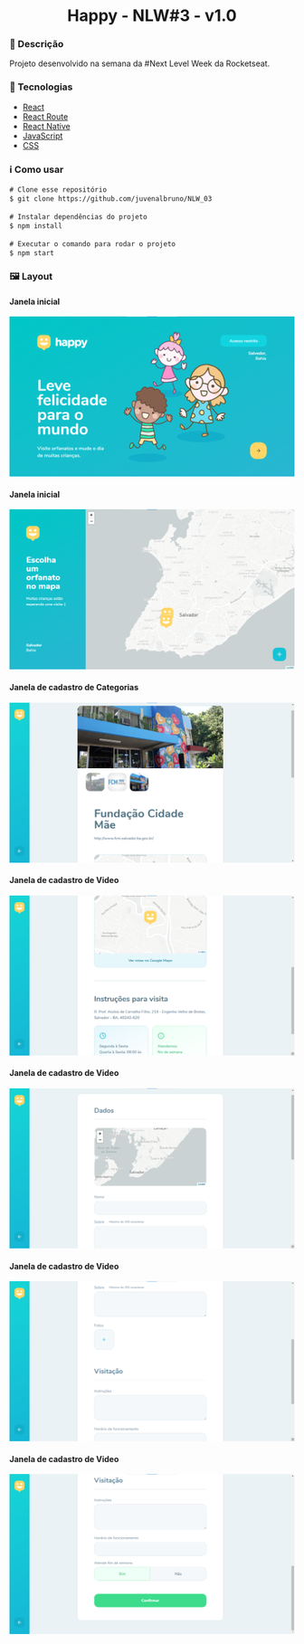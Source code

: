 <h1 align='center'>Happy - NLW#3 - v1.0</h1>

<h3>🔖 Descrição</h3>
<p>Projeto desenvolvido na semana da #Next Level Week da Rocketseat.</p>

<h3>🚀 Tecnologias</h3>
<ul>
    <li><a href="https://reactjs.org/" target="_blank">React</a></li>
    <li><a href="https://reactrouter.com/" target="_blank">React Route</a></li>
    <li><a href="" target="_blank">React Native</a></li>
    <li><a href="" target="_blank">JavaScript</a></li>
    <li><a href="" target="_blank">CSS</a></li>
</ul>

<h3>ℹ️ Como usar</h3>

    # Clone esse repositório
    $ git clone https://github.com/juvenalbruno/NLW_03
    
    # Instalar dependências do projeto
    $ npm install
    
    # Executar o comando para rodar o projeto
    $ npm start

<h3>🖼 Layout</h3>
<h4>Janela inicial</h4>
<img src="./Happy/happy01.png">
<br/>
<h4>Janela inicial</h4>
<img src="./Happy/happy02.png">
<br/>
<h4>Janela de cadastro de Categorias</h4>
<img src="./Happy/happy03.png">
<br/>
<h4>Janela de cadastro de Video</h4>
<img src="./Happy/happy04.png">
<br/>
<h4>Janela de cadastro de Video</h4>
<img src="./Happy/happy05.png">
<br/>
<h4>Janela de cadastro de Video</h4>
<img src="./Happy/happy06.png">
<br/>
<h4>Janela de cadastro de Video</h4>
<img src="./Happy/happy07.png">
